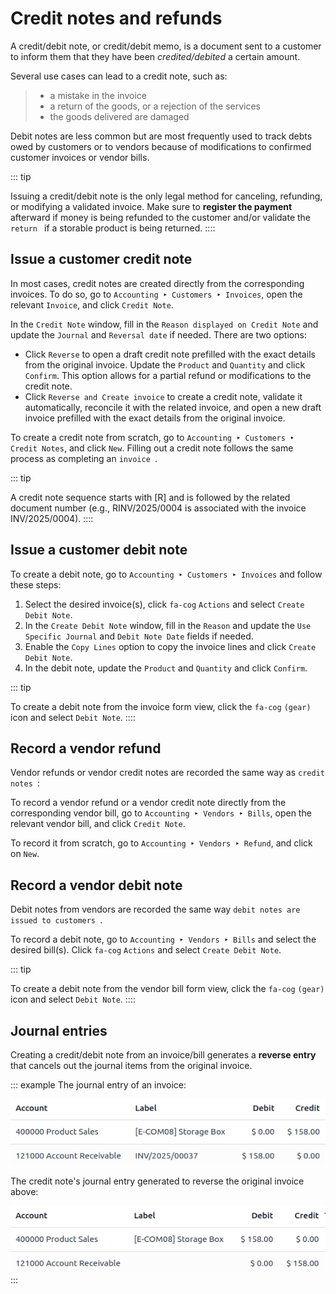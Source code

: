 # Credit notes and refunds

A credit/debit note, or credit/debit memo, is a document sent to a
customer to inform them that they have been *credited/debited* a certain
amount.

Several use cases can lead to a credit note, such as:

> - a mistake in the invoice
> - a return of the goods, or a rejection of the services
> - the goods delivered are damaged

Debit notes are less common but are most frequently used to track debts
owed by customers or to vendors because of modifications to confirmed
customer invoices or vendor bills.

::: tip

Issuing a credit/debit note is the only legal method for canceling,
refunding, or modifying a validated invoice. Make sure to **register the
payment** afterward if money is being refunded to the customer and/or
validate the
`return ` if a storable product is being returned.
::::

## Issue a customer credit note 

In most cases, credit notes are created directly from the corresponding
invoices. To do so, go to
`Accounting ‣ Customers ‣ Invoices`, open the relevant `Invoice`, and click `Credit Note`.

In the `Credit Note` window, fill in
the `Reason displayed on Credit Note`
and update the `Journal` and
`Reversal date` if needed. There are
two options:

- Click `Reverse` to open a draft
  credit note prefilled with the exact details from the original
  invoice. Update the `Product` and
  `Quantity` and click
  `Confirm`. This option allows for a
  partial refund or modifications to the credit note.
- Click `Reverse and Create invoice`
  to create a credit note, validate it automatically, reconcile it with
  the related invoice, and open a new draft invoice prefilled with the
  exact details from the original invoice.

To create a credit note from scratch, go to
`Accounting ‣ Customers ‣ Credit
Notes`, and click
`New`. Filling out a credit note
follows the same process as completing an
`invoice `.

::: tip

A credit note sequence starts with [R] and is followed by
the related document number (e.g., RINV/2025/0004 is associated with the
invoice INV/2025/0004).
::::

## Issue a customer debit note 

To create a debit note, go to
`Accounting ‣ Customers ‣ Invoices` and follow these steps:

1.  Select the desired invoice(s), click `fa-cog` `Actions` and select
    `Create Debit Note`.
2.  In the `Create Debit Note`
    window, fill in the `Reason` and
    update the `Use Specific Journal`
    and `Debit Note Date` fields if
    needed.
3.  Enable the `Copy Lines` option to
    copy the invoice lines and click `Create
    Debit Note`.
4.  In the debit note, update the `Product` and `Quantity`
    and click `Confirm`.

::: tip

To create a debit note from the invoice form view, click the
`fa-cog` `(gear)` icon and select `Debit Note`.
::::

## Record a vendor refund 

Vendor refunds or vendor credit notes are recorded the same way as
`credit notes
`:

To record a vendor refund or a vendor credit note directly from the
corresponding vendor bill, go to
`Accounting ‣ Vendors ‣ Bills`, open the relevant vendor bill, and click
`Credit Note`.

To record it from scratch, go to
`Accounting ‣ Vendors ‣ Refund`, and click on `New`.

## Record a vendor debit note 

Debit notes from vendors are recorded the same way
`debit notes are issued to customers
`.

To record a debit note, go to
`Accounting ‣ Vendors ‣ Bills` and select the desired bill(s). Click
`fa-cog` `Actions` and select `Create Debit Note`.

::: tip

To create a debit note from the vendor bill form view, click the
`fa-cog` `(gear)` icon and select `Debit Note`.
::::

## Journal entries 

Creating a credit/debit note from an invoice/bill generates a **reverse
entry** that cancels out the journal items from the original invoice.

::: example
The journal entry of an invoice:

![Invoice journal entry](credit_notes/journal-entries-invoice.png)

The credit note\'s journal entry generated to reverse the original
invoice above:

![Credit note journal entry reverses the invoice journal entry](credit_notes/journal-entries-credit-note.png)
:::

